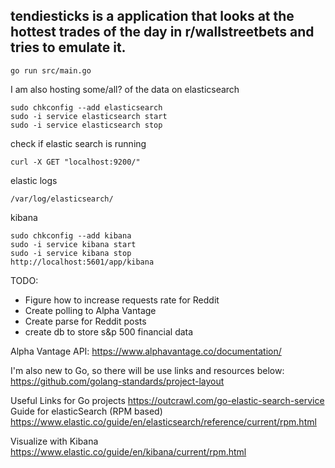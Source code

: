 ## tendiesticks is a application that looks at the hottest trades of the day in r/wallstreetbets and tries to emulate it.


```
go run src/main.go
```

I am also hosting some/all? of the data on elasticsearch

```
sudo chkconfig --add elasticsearch
sudo -i service elasticsearch start
sudo -i service elasticsearch stop

```

check if elastic search is running
```
curl -X GET "localhost:9200/"
```

elastic logs

```
/var/log/elasticsearch/
```

kibana

```
sudo chkconfig --add kibana
sudo -i service kibana start
sudo -i service kibana stop
http://localhost:5601/app/kibana
```





TODO:
* Figure how to increase requests rate for Reddit
* Create polling to Alpha Vantage
* Create parse for Reddit posts
* create db to store s&p 500 financial data

Alpha Vantage API: https://www.alphavantage.co/documentation/

I'm also new to Go, so there will be use links and resources below:
https://github.com/golang-standards/project-layout

Useful Links for Go projects
https://outcrawl.com/go-elastic-search-service
Guide for elasticSearch (RPM based)
https://www.elastic.co/guide/en/elasticsearch/reference/current/rpm.html

Visualize with Kibana
https://www.elastic.co/guide/en/kibana/current/rpm.html
